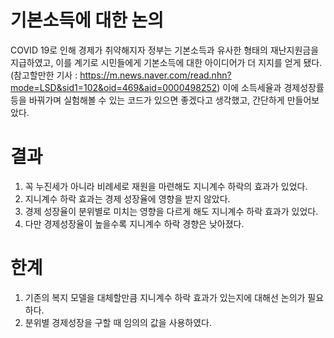 # 기본소득에 대한 논의

COVID 19로 인해 경제가 취약해지자 정부는 기본소득과 유사한 형태의 재난지원금을 지급하였고, 이를 계기로 시민들에게 기본소득에 대한 아이디어가 더 지지를 얻게 됐다. (참고할만한 기사 : https://m.news.naver.com/read.nhn?mode=LSD&sid1=102&oid=469&aid=0000498252) 이에 소득세율과 경제성장률 등을 바꿔가며 실험해볼 수 있는 코드가 있으면 좋겠다고 생각했고, 간단하게 만들어보았다.

# 결과

1. 꼭 누진세가 아니라 비례세로 재원을 마련해도 지니계수 하락의 효과가 있었다.
2. 지니계수 하락 효과는 경제 성장율에 영향을 받지 않았다.
3. 경제 성장율이 분위별로 미치는 영향을 다르게 해도 지니계수 하락 효과가 있었다.
4. 다만 경제성장율이 높을수록 지니계수 하락 경향은 낮아졌다.

# 한계

1. 기존의 복지 모델을 대체할만큼 지니계수 하락 효과가 있는지에 대해선 논의가 필요하다.
2. 분위별 경제성장을 구할 때 임의의 값을 사용하였다.
